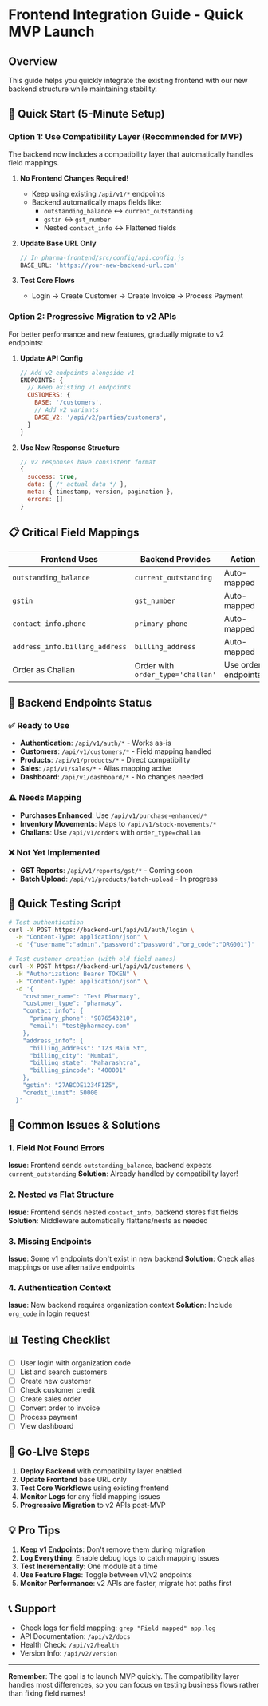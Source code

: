 # Frontend Integration Guide - Quick MVP Launch

## Overview
This guide helps you quickly integrate the existing frontend with our new backend structure while maintaining stability.

## 🚀 Quick Start (5-Minute Setup)

### Option 1: Use Compatibility Layer (Recommended for MVP)
The backend now includes a compatibility layer that automatically handles field mappings.

1. **No Frontend Changes Required!**
   - Keep using existing `/api/v1/*` endpoints
   - Backend automatically maps fields like:
     - `outstanding_balance` ↔ `current_outstanding`
     - `gstin` ↔ `gst_number`
     - Nested `contact_info` ↔ Flattened fields

2. **Update Base URL Only**
   ```javascript
   // In pharma-frontend/src/config/api.config.js
   BASE_URL: 'https://your-new-backend-url.com'
   ```

3. **Test Core Flows**
   - Login → Create Customer → Create Invoice → Process Payment

### Option 2: Progressive Migration to v2 APIs
For better performance and new features, gradually migrate to v2 endpoints:

1. **Update API Config**
   ```javascript
   // Add v2 endpoints alongside v1
   ENDPOINTS: {
     // Keep existing v1 endpoints
     CUSTOMERS: {
       BASE: '/customers',
       // Add v2 variants
       BASE_V2: '/api/v2/parties/customers',
     }
   }
   ```

2. **Use New Response Structure**
   ```javascript
   // v2 responses have consistent format
   {
     success: true,
     data: { /* actual data */ },
     meta: { timestamp, version, pagination },
     errors: []
   }
   ```

## 📋 Critical Field Mappings

| Frontend Uses | Backend Provides | Action |
|--------------|------------------|---------|
| `outstanding_balance` | `current_outstanding` | Auto-mapped |
| `gstin` | `gst_number` | Auto-mapped |
| `contact_info.phone` | `primary_phone` | Auto-mapped |
| `address_info.billing_address` | `billing_address` | Auto-mapped |
| Order as Challan | Order with `order_type='challan'` | Use order endpoints |

## 🔧 Backend Endpoints Status

### ✅ Ready to Use
- **Authentication**: `/api/v1/auth/*` - Works as-is
- **Customers**: `/api/v1/customers/*` - Field mapping handled
- **Products**: `/api/v1/products/*` - Direct compatibility
- **Sales**: `/api/v1/sales/*` - Alias mapping active
- **Dashboard**: `/api/v1/dashboard/*` - No changes needed

### ⚠️ Needs Mapping
- **Purchases Enhanced**: Use `/api/v1/purchase-enhanced/*`
- **Inventory Movements**: Maps to `/api/v1/stock-movements/*`
- **Challans**: Use `/api/v1/orders` with `order_type=challan`

### ❌ Not Yet Implemented
- **GST Reports**: `/api/v1/reports/gst/*` - Coming soon
- **Batch Upload**: `/api/v1/products/batch-upload` - In progress

## 🏃 Quick Testing Script

```bash
# Test authentication
curl -X POST https://backend-url/api/v1/auth/login \
  -H "Content-Type: application/json" \
  -d '{"username":"admin","password":"password","org_code":"ORG001"}'

# Test customer creation (with old field names)
curl -X POST https://backend-url/api/v1/customers \
  -H "Authorization: Bearer TOKEN" \
  -H "Content-Type: application/json" \
  -d '{
    "customer_name": "Test Pharmacy",
    "customer_type": "pharmacy",
    "contact_info": {
      "primary_phone": "9876543210",
      "email": "test@pharmacy.com"
    },
    "address_info": {
      "billing_address": "123 Main St",
      "billing_city": "Mumbai",
      "billing_state": "Maharashtra",
      "billing_pincode": "400001"
    },
    "gstin": "27ABCDE1234F1Z5",
    "credit_limit": 50000
  }'
```

## 🐛 Common Issues & Solutions

### 1. Field Not Found Errors
**Issue**: Frontend sends `outstanding_balance`, backend expects `current_outstanding`
**Solution**: Already handled by compatibility layer!

### 2. Nested vs Flat Structure
**Issue**: Frontend sends nested `contact_info`, backend stores flat fields
**Solution**: Middleware automatically flattens/nests as needed

### 3. Missing Endpoints
**Issue**: Some v1 endpoints don't exist in new backend
**Solution**: Check alias mappings or use alternative endpoints

### 4. Authentication Context
**Issue**: New backend requires organization context
**Solution**: Include `org_code` in login request

## 📊 Testing Checklist

- [ ] User login with organization code
- [ ] List and search customers
- [ ] Create new customer
- [ ] Check customer credit
- [ ] Create sales order
- [ ] Convert order to invoice
- [ ] Process payment
- [ ] View dashboard

## 🚦 Go-Live Steps

1. **Deploy Backend** with compatibility layer enabled
2. **Update Frontend** base URL only
3. **Test Core Workflows** using existing frontend
4. **Monitor Logs** for any field mapping issues
5. **Progressive Migration** to v2 APIs post-MVP

## 💡 Pro Tips

1. **Keep v1 Endpoints**: Don't remove them during migration
2. **Log Everything**: Enable debug logs to catch mapping issues
3. **Test Incrementally**: One module at a time
4. **Use Feature Flags**: Toggle between v1/v2 endpoints
5. **Monitor Performance**: v2 APIs are faster, migrate hot paths first

## 📞 Support

- Check logs for field mapping: `grep "Field mapped" app.log`
- API Documentation: `/api/v2/docs`
- Health Check: `/api/v2/health`
- Version Info: `/api/v2/version`

---

**Remember**: The goal is to launch MVP quickly. The compatibility layer handles most differences, so you can focus on testing business flows rather than fixing field names!